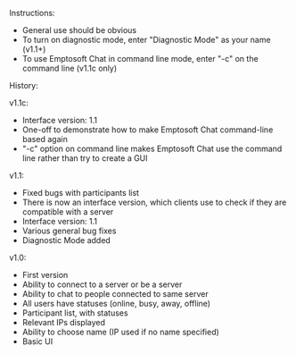 Instructions:
- General use should be obvious
- To turn on diagnostic mode, enter "Diagnostic Mode" as your name (v1.1+)
- To use Emptosoft Chat in command line mode, enter "-c" on the command line (v1.1c only)

History:

v1.1c:
- Interface version: 1.1
- One-off to demonstrate how to make Emptosoft Chat command-line based again
- "-c" option on command line makes Emptosoft Chat use the command line rather than try to create a GUI

v1.1:
- Fixed bugs with participants list
- There is now an interface version, which clients use to check if they are compatible with a server
- Interface version: 1.1
- Various general bug fixes
- Diagnostic Mode added

v1.0:
- First version
- Ability to connect to a server or be a server
- Ability to chat to people connected to same server
- All users have statuses (online, busy, away, offline)
- Participant list, with statuses
- Relevant IPs displayed
- Ability to choose name (IP used if no name specified)
- Basic UI
